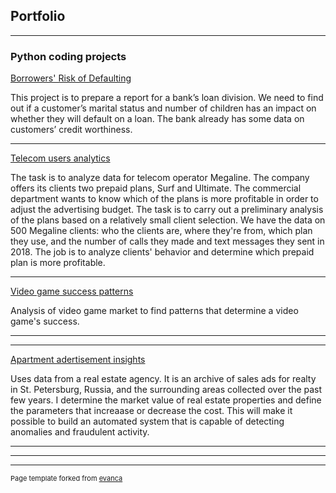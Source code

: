 ## Portfolio

---

### Python coding projects

[Borrowers' Risk of Defaulting](https://github.com/KushalMohnot/Borrowers-Risk-of-Defaulting)

This project is to prepare a report for a bank’s loan division. We need to find out if a customer’s marital status and number of children has an impact on whether they will default on a loan. The bank already has some data on customers’ credit worthiness.

---
[Telecom users analytics](https://github.com/KushalMohnot/Telecom-users)

The task is to analyze data for telecom operator Megaline. The company offers its clients two prepaid plans, Surf and Ultimate. The commercial department wants to know which of the plans is more profitable in order to adjust the advertising budget. The task is to carry out a preliminary analysis of the plans based on a relatively small client selection. We have the data on 500 Megaline clients: who the clients are, where they're from, which plan they use, and the number of calls they made and text messages they sent in 2018. The job is to analyze clients' behavior and determine which prepaid plan is more profitable.

---
[Video game success patterns](https://github.com/KushalMohnot/Game-sales)

Analysis of video game market to find patterns that determine a video game's success.

---

---
[Apartment adertisement insights](https://github.com/KushalMohnot/Real-estate-advertisment)

Uses data from a real estate agency. It is an archive of sales ads for realty in St. Petersburg, Russia, and the surrounding areas collected over the past few years. I determine the market value of real estate properties and define the parameters that increaase or decrease the cost. This will make it possible to build an automated system that is capable of detecting anomalies and fraudulent activity.

---
---




---
<p style="font-size:11px">Page template forked from <a href="https://github.com/evanca/quick-portfolio">evanca</a></p>
<!-- Remove above link if you don't want to attibute -->
